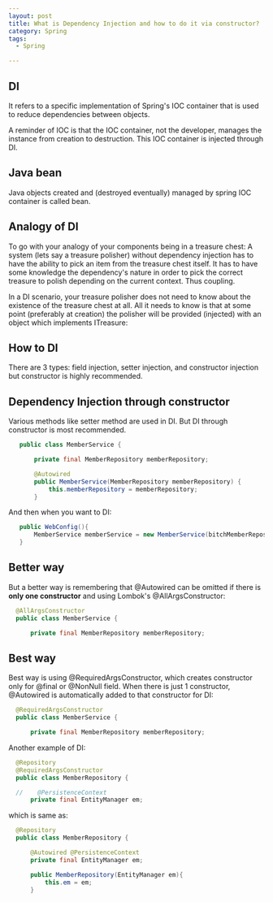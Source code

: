 ```yaml
---
layout: post
title: What is Dependency Injection and how to do it via constructor?
category: Spring
tags:
  - Spring

---
```

## DI
It refers to a specific implementation of Spring's IOC container
that is used to reduce dependencies between objects.

A reminder of IOC is that the IOC container, not the developer,
manages the instance from creation to destruction. This 
IOC container is injected through DI.

## Java bean
Java objects created and (destroyed eventually) managed by spring IOC container is called bean.

## Analogy of DI
To go with your analogy of your components being in a treasure chest: A system (lets say a treasure polisher) without dependency injection has to have the ability to pick an item from the treasure chest itself. It has to have some knowledge the dependency's nature in order to pick the correct treasure to polish depending on the current context. Thus coupling.

In a DI scenario, your treasure polisher does not need to know about the existence of the treasure chest at all. All it needs to know is that at some point (preferably at creation) the polisher will be provided (injected) with an object which implements ITreasure:

## How to DI
There are 3 types: field injection, setter injection, and constructor injection
but constructor is highly recommended.

## Dependency Injection through constructor

Various methods like setter method are used in DI. But DI through constructor is most recommended.

 ```java
    public class MemberService {

        private final MemberRepository memberRepository;

        @Autowired
        public MemberService(MemberRepository memberRepository) {
            this.memberRepository = memberRepository;
        }
 ```
And then when you want to DI:

 ```java
    public WebConfig(){
        MemberService memberService = new MemberService(bitchMemberRepository);
    }
 ```
## Better way
But a better way is remembering that @Autowired can be omitted if there is **only one constructor** and using Lombok's @AllArgsConstructor:

  ```java
    @AllArgsConstructor
    public class MemberService {

        private final MemberRepository memberRepository;
  ```

## Best way
Best way is using @RequiredArgsConstructor, which creates constructor only for @final or @NonNull field. When there is just 1 constructor, @Autowired is automatically added to that constructor for DI:

  ```java
    @RequiredArgsConstructor
    public class MemberService {

        private final MemberRepository memberRepository;
  ```

Another example of DI:
  ```java
    @Repository
    @RequiredArgsConstructor
    public class MemberRepository {

    //    @PersistenceContext
        private final EntityManager em;
  ```
which is same as:
  ```java
    @Repository
    public class MemberRepository {

        @Autowired @PersistenceContext
        private final EntityManager em;

        public MemberRepository(EntityManager em){
            this.em = em;
        }
  ```

